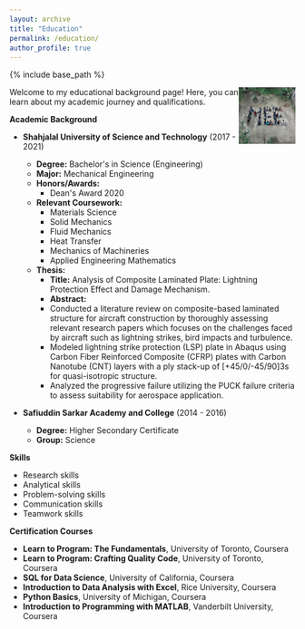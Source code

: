 ```yaml
---
layout: archive
title: "Education"
permalink: /education/
author_profile: true
---
```


{% include base_path %}
<!--
    [Mechanical Engineering](/images/MEE.jpg){: .align-right width = "50px" height="50"}
-->


<img align="right" width="100" height="100" src="/images/MEE.jpg">
Welcome to my educational background page! Here, you can learn about my academic journey and qualifications.

**Academic Background**

* **Shahjalal University of Science and Technology** (2017 - 2021)
    * **Degree:** Bachelor's in Science (Engineering)
    * **Major:** Mechanical Engineering
    * **Honors/Awards:** 
        * Dean's Award 2020
    * **Relevant Coursework:**
        * Materials Science
        * Solid Mechanics
        * Fluid Mechanics
        * Heat Transfer
        * Mechanics of Machineries
        * Applied Engineering Mathematics
    * **Thesis:** 
        * **Title:**  Analysis of Composite Laminated Plate: Lightning Protection Effect and Damage Mechanism.
        * **Abstract:** 
        * Conducted a literature review on composite-based laminated structure for aircraft construction by thoroughly assessing relevant research papers which focuses on the challenges faced by aircraft such as lightning strikes, bird impacts and turbulence.
        * Modeled lightning strike protection (LSP) plate in Abaqus using Carbon Fiber Reinforced Composite (CFRP) plates with Carbon Nanotube (CNT) layers with a ply stack-up of [+45/0/-45/90]3s for quasi-isotropic structure.
        * Analyzed the progressive failure utilizing the PUCK failure criteria to assess suitability for aerospace application.

* **Safiuddin Sarkar Academy and College** (2014 - 2016)
    * **Degree:** Higher Secondary Certificate
    * **Group:** Science

**Skills**
* Research skills
* Analytical skills
* Problem-solving skills
* Communication skills
* Teamwork skills

**Certification Courses**

* **Learn to Program: The Fundamentals**, University of Toronto, Coursera
* **Learn to Program: Crafting Quality Code**, University of Toronto, Coursera
* **SQL for Data Science**, University of California, Coursera
* **Introduction to Data Analysis with Excel**, Rice University, Coursera
* **Python Basics**, University of Michigan, Coursera
* **Introduction to Programming with MATLAB**, Vanderbilt University, Coursera